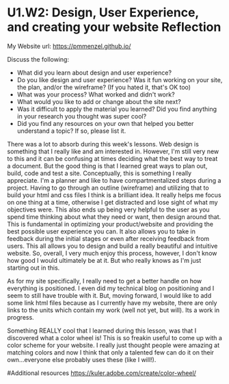 # U1.W2: Design, User Experience, and creating your website Reflection

My Website url: https://pmmenzel.github.io/

Discuss the following:
* What did you learn about design and user experience? 
* Do you like design and user experience? Was it fun working on your site, the plan, and/or the wireframe? (If you hated it, that's OK too)
* What was your process? What worked and didn't work?
* What would you like to add or change about the site next?
* Was it difficult to apply the material you learned? Did you find anything in your research you thought was super cool?
* Did you find any resources on your own that helped you better understand a topic? If so, please list it.

There was a lot to absorb during this week's lessons.  Web design is something that I really like and am interested in.  However, I'm still very new to this and it can be confusing at times deciding what the best way to treat a document.  But the good thing is that I learned great ways to plan out, build, code and test a site.  Conceptually, this is something I really appreciate.  I'm a planner and like to have compartmentalized steps during a project.  Having to go through an outline (wireframe) and utilizing that to build your html and css files I think is a brilliant idea.  It really helps me focus on one thing at a time, otherwise I get distracted and lose sight of what my objectives were.  This also ends up being very helpful to the user as you spend time thinking about what they need or want, then design around that.  This is fundamental in optimizing your product/website and providing the best possible user experience you can.  It also allows you to take in feedback during the initial stages or even after receiving feedback from users.  This all allows you to design and build a really beautiful and intuitive website.  So, overall, I very much enjoy this process, however, I don't know how good I would ultimately be at it.  But who really knows as I'm just starting out in this.  

As for my site specifically, I really need to get a better handle on how everything is positioned.  I even did my technical blog on positioning and I seem to still have trouble with it.  But, moving forward, I would like to add some link html files because as I currently have my website, there are only links to the units which contain my work (well not yet, but will).  Its a work in progress. 

Something REALLY cool that I learned during this lesson, was that I discovered what a color wheel is!  This is so freakin useful to come up with a color scheme for your website.  I really just thought people were amazing at matching colors and now I think that only a talented few can do it on their own...everyone else probably uses these (like I will!).

#Additional resources
https://kuler.adobe.com/create/color-wheel/
